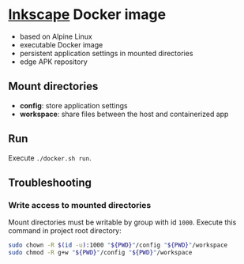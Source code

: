 # [Inkscape](https://inkscape.org/) Docker image

- based on Alpine Linux
- executable Docker image
- persistent application settings in mounted directories
- edge APK repository

## Mount directories

- **config**: store application settings
- **workspace**: share files between the host and containerized app

## Run

Execute `./docker.sh run`.

## Troubleshooting

### Write access to mounted directories

Mount directories must be writable by group with id `1000`. Execute this command in project root directory:

```bash
sudo chown -R $(id -u):1000 "${PWD}"/config "${PWD}"/workspace
sudo chmod -R g+w "${PWD}"/config "${PWD}"/workspace
```

